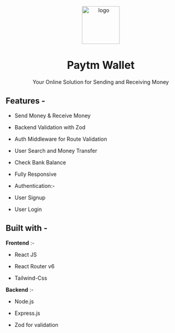 <div align="center">

  <img src="https://encrypted-tbn0.gstatic.com/images?q=tbn:ANd9GcRBYMs5YUA9Ro5Cq4Z27hlXSSHH6Y7CK6Tc6A&s" height="100" width="100" alt="logo"/>
  
# Paytm Wallet
 Your Online Solution for Sending and Receiving Money
 
</div>


## **Features -**



- Send Money & Receive Money
 
- Backend Validation with Zod

- Auth Middleware for Route Validation

- User Search and Money Transfer

- Check Bank Balance

- Fully Responsive

- Authentication:-

 - User Signup

 - User Login




## **Built with -**

 **Frontend** :-
- React JS

- React Router v6

- Tailwind-Css 

**Backend** :-

- Node.js

- Express.js

- Zod for validation
